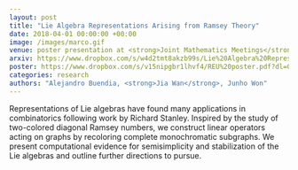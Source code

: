 ```yaml
---
layout: post
title: "Lie Algebra Representations Arising from Ramsey Theory"
date: 2018-04-01 00:00:00 +00:00
image: /images/marco.gif
venue: poster presentation at <strong>Joint Mathematics Meetings</strong> by Mathematical Association of America
arxiv: https://www.dropbox.com/s/w4d2tmt8akzb99s/Lie%20Algebra%20Representations%20Arising%20from%20Ramsey%20Theory.pdf?dl=0
poster: https://www.dropbox.com/s/v15nipgbr1lhvf4/REU%20poster.pdf?dl=0
categories: research
authors: "Alejandro Buendia, <strong>Jia Wan</strong>, Junho Won"
---
```

Representations of Lie algebras have found many applications in combinatorics following work by Richard Stanley. Inspired by the study of two-colored diagonal Ramsey numbers, we construct linear operators acting on graphs by recoloring complete monochromatic subgraphs. We present computational evidence for semisimplicity and stabilization of the Lie algebras and outline further directions to pursue.
